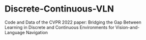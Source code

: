 # Discrete-Continuous-VLN
Code and Data of the CVPR 2022 paper: Bridging the Gap Between Learning in Discrete and Continuous Environments for Vision-and-Language Navigation
